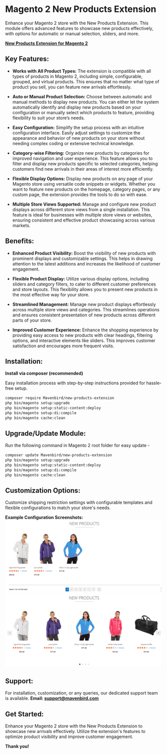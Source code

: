 # Magento 2 New Products Extension

Enhance your Magento 2 store with the New Products Extension. This module offers advanced features to showcase new products effectively, with options for automatic or manual selection, sliders, and more.

**[New Products Extension for Magento 2](https://www.mavenbird.com/new-products-extension)** 

## Key Features:

- **Works with All Product Types:** 
  The extension is compatible with all types of products in Magento 2, including simple, configurable, grouped, and virtual products. This ensures that no matter what type of product you sell, you can feature new arrivals effortlessly.
  
- **Auto or Manual Product Selection:** 
  Choose between automatic and manual methods to display new products. You can either let the system automatically identify and display new products based on your configuration or manually select which products to feature, providing flexibility to suit your store’s needs.
  
- **Easy Configuration:** 
  Simplify the setup process with an intuitive configuration interface. Easily adjust settings to customize the appearance and behavior of new products on your store without needing complex coding or extensive technical knowledge.
  
- **Category-wise Filtering:** 
  Organize new products by categories for improved navigation and user experience. This feature allows you to filter and display new products specific to selected categories, helping customers find new arrivals in their areas of interest more efficiently.
  
- **Flexible Display Options:** 
  Display new products on any page of your Magento store using versatile code snippets or widgets. Whether you want to feature new products on the homepage, category pages, or any custom page, the extension provides the tools to do so with ease.
  
- **Multiple Store Views Supported:** 
  Manage and configure new product displays across different store views from a single installation. This feature is ideal for businesses with multiple store views or websites, ensuring consistent and effective product showcasing across various markets.

## Benefits:

- **Enhanced Product Visibility:** 
  Boost the visibility of new products with prominent displays and customizable settings. This helps in drawing attention to the latest additions and increases the likelihood of customer engagement.
  
- **Flexible Product Display:** 
  Utilize various display options, including sliders and category filters, to cater to different customer preferences and store layouts. This flexibility allows you to present new products in the most effective way for your store.
  
- **Streamlined Management:** 
  Manage new product displays effortlessly across multiple store views and categories. This streamlines operations and ensures consistent presentation of new products across different parts of your store.
  
- **Improved Customer Experience:** 
  Enhance the shopping experience by providing easy access to new products with clear headings, filtering options, and interactive elements like sliders. This improves customer satisfaction and encourages more frequent visits.

## Installation:
**Install via composer (recommended)**

Easy installation process with step-by-step instructions provided for hassle-free setup.
~~~~~~~~~~~~~~~~~~~~~~~~~~~~
composer require Mavenbird/new-products-extension
php bin/magento setup:upgrade
php bin/magento setup:static-content:deploy
php bin/magento setup:di:compile
php bin/magento cache:clean
~~~~~~~~~~~~~~~~~~~~~~~~~~~~

## Upgrade/Update Module:
Run the following command in Magento 2 root folder for easy update -
~~~~~~~~~~~~~~~~~~~~~
composer update Mavenbird/new-products-extension
php bin/magento setup:upgrade
php bin/magento setup:static-content:deploy
php bin/magento setup:di:compile
php bin/magento cache:clean
~~~~~~~~~~~~~~~~~~~~~

## Customization Options:
Customize shipping restriction settings with configurable templates and flexible configurations to match your store's needs.

**Example Configuration Screenshots:**
![Screenshot 1](./doc/images/1.png)
![Screenshot 2](./doc/images/2.png)

## Support:
For installation, customization, or any queries, our dedicated support team is available.
**Email: [support@mavenbird.com](support@mavenbird.com)** 

## Get Started:
Enhance your Magento 2 store with the New Products Extension to showcase new arrivals effectively. Utilize the extension's features to optimize product visibility and improve customer engagement.

**Thank you!**